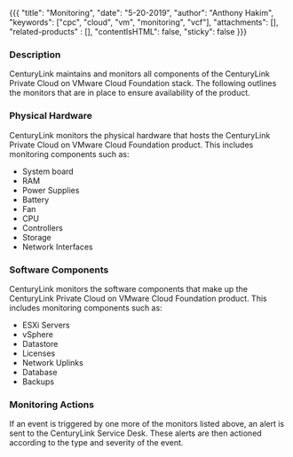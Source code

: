 {{{
  "title": "Monitoring",
  "date": "5-20-2019",
  "author": "Anthony Hakim",
  "keywords": ["cpc", "cloud", "vm", "monitoring", "vcf"],
  "attachments": [],
  "related-products" : [],
  "contentIsHTML": false,
  "sticky": false
}}}

### Description
CenturyLink maintains and monitors all components of the CenturyLink Private Cloud on VMware Cloud Foundation stack. The following outlines the monitors that are in place to ensure availability of the product.

### Physical Hardware
CenturyLink monitors the physical hardware that hosts the CenturyLink Private Cloud on VMware Cloud Foundation product. This includes monitoring components such as:

* System board
* RAM
* Power Supplies
* Battery
* Fan
* CPU
* Controllers
* Storage
* Network Interfaces

### Software Components
CenturyLink monitors the software components that make up the CenturyLink Private Cloud on VMware Cloud Foundation product. This includes monitoring components such as:

* ESXi Servers
* vSphere
* Datastore
* Licenses
* Network Uplinks
* Database
* Backups

### Monitoring Actions
If an event is triggered by one more of the monitors listed above, an alert is sent to the CenturyLink Service Desk. These alerts are then actioned according to the type and severity of the event.
